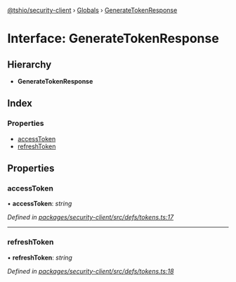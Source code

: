 [@tshio/security-client](../README.md) › [Globals](../globals.md) › [GenerateTokenResponse](generatetokenresponse.md)

# Interface: GenerateTokenResponse

## Hierarchy

* **GenerateTokenResponse**

## Index

### Properties

* [accessToken](generatetokenresponse.md#markdown-header-accesstoken)
* [refreshToken](generatetokenresponse.md#markdown-header-refreshtoken)

## Properties

###  accessToken

• **accessToken**: *string*

*Defined in [packages/security-client/src/defs/tokens.ts:17](https://github.com/TheSoftwareHouse/rad-modules-tools/blob/22a789f/packages/security-client/src/defs/tokens.ts#L17)*

___

###  refreshToken

• **refreshToken**: *string*

*Defined in [packages/security-client/src/defs/tokens.ts:18](https://github.com/TheSoftwareHouse/rad-modules-tools/blob/22a789f/packages/security-client/src/defs/tokens.ts#L18)*
